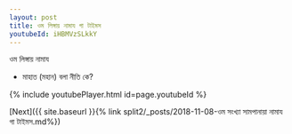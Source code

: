 ```yaml
---
layout: post
title: ওম লিঙ্গায় নামায গা টাইমস
youtubeId: iHBMVzSLkkY
---
```

 
 
 ওম লিঙ্গায় নামায  
 
 - মাহাত (মহান) বলা নীতি কে? 
 
  
 
  
 
 
 
 
 
 


{% include youtubePlayer.html id=page.youtubeId %}
 
[Next]({{ site.baseurl }}{% link  split2/_posts/2018-11-08-ওম সংখ্যা সামপানায়া নামায গা টাইমস.md%})
 
